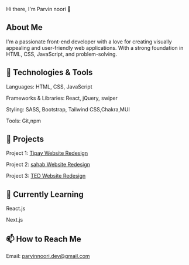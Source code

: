 Hi there, I'm Parvin noori 👋 


## About Me
I'm a passionate front-end developer with a love for creating visually appealing and user-friendly web applications. With a strong foundation in HTML, CSS, JavaScript, and problem-solving.

## 🔧 Technologies & Tools

Languages: HTML, CSS, JavaScript 

Frameworks & Libraries: React, jQuery, swiper

Styling: SASS, Bootstrap, Tailwind CSS,Chakra,MUI

Tools: Git,npm
    

## 📁 Projects
Project 1: [Tipay Website Redesign](https://parvin-noori.github.io/tipay/)

Project 2: [sahab Website Redesign](https://parvin-noori.github.io/sahab/)

Project 3: [TED Website Redesign](https://parvin-noori.github.io/ted/)



## 🌱 Currently Learning

React.js

Next.js
    

## 📫 How to Reach Me

Email: parvinnoori.dev@gmail.com


<!--
**parvin-noori/parvin-noori** is a ✨ _special_ ✨ repository because its `README.md` (this file) appears on your GitHub profile.

Here are some ideas to get you started:

- 🔭 I’m currently working on ...
- 🌱 I’m currently learning ...
- 👯 I’m looking to collaborate on ...
- 🤔 I’m looking for help with ...
- 💬 Ask me about ...
- 📫 How to reach me: ...
- 😄 Pronouns: ...
- ⚡ Fun fact: ...
-->
